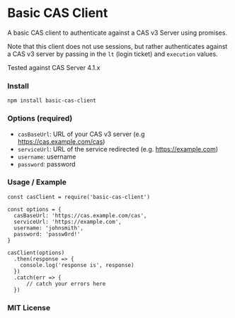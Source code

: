 # Basic CAS Client

A basic CAS client to authenticate against a CAS v3 Server using promises.

Note that this client does not use sessions, but rather authenticates against a CAS v3 server by passing in the ```lt``` (login ticket) and ```execution``` values.

Tested against CAS Server 4.1.x

### Install
```
npm install basic-cas-client
```

### Options (required)

* ```casBaseUrl```: URL of your CAS v3 server (e.g https://cas.example.com/cas)
* ```serviceUrl```: URL of the service redirected (e.g. https://example.com)
* ```username```: username
* ```password```: password


### Usage / Example

```
const casClient = require('basic-cas-client')

const options = {
  casBaseUrl: 'https://cas.example.com/cas',
  serviceUrl: 'https://example.com',
  username: 'johnsmith',
  password: 'passw0rd!'  
}

casClient(options)
  .then(response => {
    console.log('response is', response)
  })
  .catch(err => {
      // catch your errors here
  })
```

### MIT License
